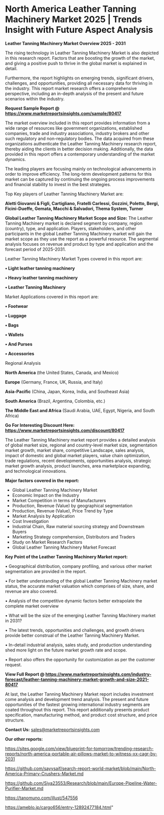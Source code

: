 # North America Leather Tanning Machinery Market 2025 | Trends Insight with Future Aspect Analysis

<Strong> Leather Tanning Machinery Market Overview 2025 - 2031</strong>

The rising technology in Leather Tanning Machinery Market is also depicted in this research report. Factors that are boosting the growth of the market, and giving a positive push to thrive in the global market is explained in detail.

Furthermore, the report highlights on emerging trends, significant drivers, challenges, and opportunities, providing all necessary data for thriving in the industry. This report market research offers a comprehensive perspective, including an in-depth analysis of the present and future scenarios within the industry.

<strong>Request Sample Report @ <a href=https://www.marketreportsinsights.com/sample/80417>https://www.marketreportsinsights.com/sample/80417</a></strong>

The market overview included in this report provides information from a wide range of resources like government organizations, established companies, trade and industry associations, industry brokers and other such regulatory and non-regulatory bodies. The data acquired from these organizations authenticate the Leather Tanning Machinery research report, thereby aiding the clients in better decision making. Additionally, the data provided in this report offers a contemporary understanding of the market dynamics.

The leading players are focusing mainly on technological advancements in order to improve efficiency. The long-term development patterns for this market can be captured by continuing the ongoing process improvements and financial stability to invest in the best strategies.

Top Key players of Leather Tanning Machinery Market are:

<strong>Aletti Giovanni & Figli, Cartigliano, Fratelli Carlessi, Gozzini, Poletto, Bergi, Ficini-Dueffe, Gemata, Macchi & Salvadori, Thema System, Turner</strong>

<strong><b>Global Leather Tanning Machinery Market Scope and Size:</b></strong>
The Leather Tanning Machinery market is declared segment by company, region (country), type, and application. Players, stakeholders, and other participants in the global Leather Tanning Machinery market will gain the market scope as they use the report as a powerful resource. The segmental analysis focuses on revenue and product by type and application and the forecast period of 2025-2031.

Leather Tanning Machinery Market Types covered in this report are:

<strong>• Light leather tanning machinery

• Heavy leather tanning machinery

• Leather Tanning Machinery</strong>

Market Applications covered in this report are:

<strong>• Footwear

• Luggage

• Bags

• Wallets

• And Purses

• Accessories</strong> 

Regional Analysis

<strong>North America</strong> (the United States, Canada, and Mexico)

<strong>Europe</strong> (Germany, France, UK, Russia, and Italy)

<strong>Asia-Pacific</strong> (China, Japan, Korea, India, and Southeast Asia)

<strong>South America</strong> (Brazil, Argentina, Colombia, etc.)

<strong>The Middle East and Africa</strong> (Saudi Arabia, UAE, Egypt, Nigeria, and South Africa)

<strong>Go For Interesting Discount Here: <a href=https://www.marketreportsinsights.com/discount/80417>https://www.marketreportsinsights.com/discount/80417</a></strong>

The Leather Tanning Machinery market report provides a detailed analysis of global market size, regional and country-level market size, segmentation market growth, market share, competitive Landscape, sales analysis, impact of domestic and global market players, value chain optimization, trade regulations, recent developments, opportunities analysis, strategic market growth analysis, product launches, area marketplace expanding, and technological innovations.

<strong><b>Major factors covered in the report:</b></strong>
<ul>
  <li>Global Leather Tanning Machinery Market </li>
  <li>Economic Impact on the Industry</li>
  <li>Market Competition in terms of Manufacturers</li>
  <li>Production, Revenue (Value) by geographical segmentation</li>
  <li>Production, Revenue (Value), Price Trend by Type</li>
  <li>Market Analysis by Application</li>
  <li>Cost Investigation</li>
  <li>Industrial Chain, Raw material sourcing strategy and Downstream Buyers</li>
  <li>Marketing Strategy comprehension, Distributors and Traders</li>
  <li>Study on Market Research Factors</li>
  <li>Global Leather Tanning Machinery Market Forecast</li>
</ul>

<strong><b>Key Point of the Leather Tanning Machinery Market report:</b></strong>

• Geographical distribution, company profiling, and various other market segmentation are provided in the report.

• For better understanding of the global Leather Tanning Machinery market status, the accurate market valuation which comprises of size, share, and revenue are also covered.

• Analysis of the competitive dynamic factors better extrapolate the complete market overview

• What will be the size of the emerging Leather Tanning Machinery market in 2031?

• The latest trends, opportunities and challenges, and growth drivers provide better construal of the Leather Tanning Machinery Market.

• In-detail industrial analysis, sales study, and production understanding shed more light on the future market growth rate and scope.

• Report also offers the opportunity for customization as per the customer request.

<strong><b>View Full Report @ <a href=https://www.marketreportsinsights.com/industry-forecast/leather-tanning-machinery-market-growth-and-size-2021-80417>https://www.marketreportsinsights.com/industry-forecast/leather-tanning-machinery-market-growth-and-size-2021-80417</a></b></strong>


At last, the Leather Tanning Machinery Market report includes investment come analysis and development trend analysis. The present and future opportunities of the fastest growing international industry segments are coated throughout this report. This report additionally presents product specification, manufacturing method, and product cost structure, and price structure.

<strong>Contact Us:</strong>
sales@marketreportsinsights.com

<strong>Our other reports:</strong>

<a href=https://sites.google.com/view/blueprint-for-tomorrow/trending-research-reports/north-america-portable-air-pillows-market-to-witness-xx-cagr-by-2031>https://sites.google.com/view/blueprint-for-tomorrow/trending-research-reports/north-america-portable-air-pillows-market-to-witness-xx-cagr-by-2031</a>

<a href=https://github.com/sayysaif/search-report-world-market/blob/main/North-America-Primary-Crushers-Market.md>https://github.com/sayysaif/search-report-world-market/blob/main/North-America-Primary-Crushers-Market.md</a>

<a href=https://github.com/Siya23553/Research/blob/main/Europe-Pipeline-Water-Purifier-Market.md>https://github.com/Siya23553/Research/blob/main/Europe-Pipeline-Water-Purifier-Market.md</a>

<a href=https://tanomuno.com/illust/547556>https://tanomuno.com/illust/547556</a>

<a href=https://ameblo.jp/cargo656/entry-12892477184.html>https://ameblo.jp/cargo656/entry-12892477184.html</a>"
